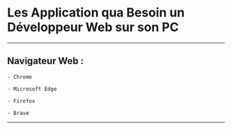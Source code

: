 # **Les Application qua Besoin un Développeur Web sur son PC**
---

## **Navigateur Web :**

    - Chrome

    - Microsoft Edge

    - Firefox

    - Brave
---